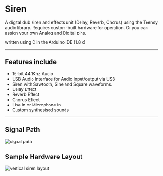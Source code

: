 # Siren

A digital dub siren and effects unit (Delay, Reverb, Chorus) using the Teensy audio library.
Requires custom-built hardware for operation. Or you can assign your own Analog and Digital pins.

written using C in the Arduino IDE (1.8.x)

- - - - - - - - - - - - - - -

## Features include

- 16-bit 44.1Khz Audio
- USB Audio Interface for Audio input/output via USB
- Siren with Sawtooth, Sine and Square waveforms.
- Delay Effect
- Reverb Effect
- Chorus Effect
- Line in or Microphone in
- Custom synthesised sounds

- - - - - - - - - - - - - - -

## Signal Path

![signal path](http://web.adamhammad.com/github/signal-path-larger.jpg)

## Sample Hardware Layout

![vertical siren layout](http://web.adamhammad.com/github/vertical-dub-siren.jpg)

